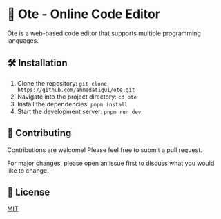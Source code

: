 # 🚀 Ote - Online Code Editor

Ote is a web-based code editor that supports multiple programming languages.

## 🛠️ Installation

1. Clone the repository: `git clone https://github.com/ahmedatigui/ote.git`
2. Navigate into the project directory: `cd ote`
3. Install the dependencies: `pnpm install`
4. Start the development server: `pnpm run dev`

## 🤝 Contributing

Contributions are welcome! Please feel free to submit a pull request.

For major changes, please open an issue first to discuss what you would like to change.

## 📜 License

[MIT](https://choosealicense.com/licenses/mit/)